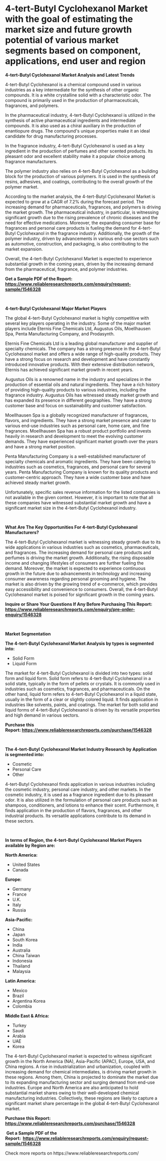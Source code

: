 <p><h1>4-tert-Butyl Cyclohexanol Market with the goal of estimating the market size and future growth potential of various market segments based on component, applications, end user and region</h1></p><p><strong>4-tert-Butyl Cyclohexanol Market Analysis and Latest Trends</strong></p>
<p><p>4-tert-Butyl Cyclohexanol is a chemical compound used in various industries as a key intermediate for the synthesis of other organic compounds. It is a white crystalline solid with a characteristic odor. The compound is primarily used in the production of pharmaceuticals, fragrances, and polymers.</p><p>In the pharmaceutical industry, 4-tert-Butyl Cyclohexanol is utilized in the synthesis of active pharmaceutical ingredients and intermediate compounds. It is also used as a chiral auxiliary in the production of enantiopure drugs. The compound's unique properties make it an ideal candidate for drug manufacturing processes.</p><p>In the fragrance industry, 4-tert-Butyl Cyclohexanol is used as a key ingredient in the production of perfumes and other scented products. Its pleasant odor and excellent stability make it a popular choice among fragrance manufacturers.</p><p>The polymer industry also relies on 4-tert-Butyl Cyclohexanol as a building block for the production of various polymers. It is used in the synthesis of resins, adhesives, and coatings, contributing to the overall growth of the polymer market.</p><p>According to the market analysis, the 4-tert-Butyl Cyclohexanol Market is expected to grow at a CAGR of 7.2% during the forecast period. The increasing demand for pharmaceuticals, fragrances, and polymers is driving the market growth. The pharmaceutical industry, in particular, is witnessing significant growth due to the rising prevalence of chronic diseases and the need for effective medications. Moreover, the expanding consumer base for fragrances and personal care products is fueling the demand for 4-tert-Butyl Cyclohexanol in the fragrance industry. Additionally, the growth of the polymer industry, driven by advancements in various end-use sectors such as automotive, construction, and packaging, is also contributing to the market expansion.</p><p>Overall, the 4-tert-Butyl Cyclohexanol Market is expected to experience substantial growth in the coming years, driven by the increasing demand from the pharmaceutical, fragrance, and polymer industries.</p></p>
<p><strong>Get a Sample PDF of the Report:&nbsp; <a href="https://www.reliableresearchreports.com/enquiry/request-sample/1546328">https://www.reliableresearchreports.com/enquiry/request-sample/1546328</a></strong></p>
<p>&nbsp;</p>
<p><strong>4-tert-Butyl Cyclohexanol Major Market Players</strong></p>
<p><p>The global 4-tert-Butyl Cyclohexanol market is highly competitive with several key players operating in the industry. Some of the major market players include Eternis Fine Chemicals Ltd, Augustus Oils, Moellhausen Spa, Penta Manufacturing Company, and Prodasynth.</p><p>Eternis Fine Chemicals Ltd is a leading global manufacturer and supplier of specialty chemicals. The company has a strong presence in the 4-tert-Butyl Cyclohexanol market and offers a wide range of high-quality products. They have a strong focus on research and development and have constantly introduced innovative products. With their extensive distribution network, Eternis has achieved significant market growth in recent years.</p><p>Augustus Oils is a renowned name in the industry and specializes in the production of essential oils and natural ingredients. They have a rich history of providing high-quality products to various industries, including the fragrance industry. Augustus Oils has witnessed steady market growth and has expanded its presence in different geographies. They have a strong customer base and focus on sustainability and customer satisfaction.</p><p>Moellhausen Spa is a globally recognized manufacturer of fragrances, flavors, and ingredients. They have a strong market presence and cater to various end-use industries such as personal care, home care, and fine fragrances. Moellhausen Spa has a robust product portfolio and invests heavily in research and development to meet the evolving customer demands. They have experienced significant market growth over the years and have a strong market position.</p><p>Penta Manufacturing Company is a well-established manufacturer of specialty chemicals and aromatic ingredients. They have been catering to industries such as cosmetics, fragrances, and personal care for several years. Penta Manufacturing Company is known for its quality products and customer-centric approach. They have a wide customer base and have achieved steady market growth.</p><p>Unfortunately, specific sales revenue information for the listed companies is not available in the given context. However, it is important to note that all these companies have witnessed substantial market growth and have a significant market size in the 4-tert-Butyl Cyclohexanol industry.</p></p>
<p>&nbsp;</p>
<p><strong>What Are The Key Opportunities For 4-tert-Butyl Cyclohexanol Manufacturers?</strong></p>
<p><p>The 4-tert-Butyl Cyclohexanol market is witnessing steady growth due to its wide applications in various industries such as cosmetics, pharmaceuticals, and fragrances. The increasing demand for personal care products and perfumes is driving the market growth. Additionally, the rising disposable income and changing lifestyles of consumers are further fueling the demand. Moreover, the market is expected to experience continuous growth in the future due to advancements in technology and increasing consumer awareness regarding personal grooming and hygiene. The market is also driven by the growing trend of e-commerce, which provides easy accessibility and convenience to consumers. Overall, the 4-tert-Butyl Cyclohexanol market is poised for significant growth in the coming years.</p></p>
<p><strong>Inquire or Share Your Questions If Any Before Purchasing This Report: <a href="https://www.reliableresearchreports.com/enquiry/pre-order-enquiry/1546328">https://www.reliableresearchreports.com/enquiry/pre-order-enquiry/1546328</a></strong></p>
<p>&nbsp;</p>
<p><strong>Market Segmentation</strong></p>
<p><strong>The 4-tert-Butyl Cyclohexanol Market Analysis by types is segmented into:</strong></p>
<p><ul><li>Solid Form</li><li>Liquid Form</li></ul></p>
<p><p>The market for 4-tert-Butyl Cyclohexanol is divided into two types: solid form and liquid form. Solid form refers to 4-tert-Butyl Cyclohexanol in a solid state, typically in the form of pellets or crystals. It is commonly used in industries such as cosmetics, fragrances, and pharmaceuticals. On the other hand, liquid form refers to 4-tert-Butyl Cyclohexanol in a liquid state, usually in the form of a clear or slightly colored liquid. It finds application in industries like solvents, paints, and coatings. The market for both solid and liquid forms of 4-tert-Butyl Cyclohexanol is driven by its versatile properties and high demand in various sectors.</p></p>
<p><strong>Purchase this Report:&nbsp;<a href="https://www.reliableresearchreports.com/purchase/1546328">https://www.reliableresearchreports.com/purchase/1546328</a></strong></p>
<p>&nbsp;</p>
<p><strong>The 4-tert-Butyl Cyclohexanol Market Industry Research by Application is segmented into:</strong></p>
<p><ul><li>Cosmetic</li><li>Personal Care</li><li>Other</li></ul></p>
<p><p>4-tert-Butyl Cyclohexanol finds application in various industries including the cosmetic industry, personal care industry, and other markets. In the cosmetic industry, it is used as a fragrance ingredient due to its pleasant odor. It is also utilized in the formulation of personal care products such as shampoos, conditioners, and lotions to enhance their scent. Furthermore, it finds application in the production of flavors, fragrances, and other industrial products. Its versatile applications contribute to its demand in these sectors.</p></p>
<p>&nbsp;</p>
<p><strong>In terms of Region, the 4-tert-Butyl Cyclohexanol Market Players available by Region are:</strong></p>
<p>
    <p> <strong> North America: </strong>
        <ul>
            <li>United States</li>
            <li>Canada</li>
        </ul>
        </p> 
    <p> <strong> Europe: </strong>
        <ul>
            <li>Germany</li>
            <li>France</li>
            <li>U.K.</li>
            <li>Italy</li>
            <li>Russia</li>
        </ul>
        </p> 
    <p> <strong> Asia-Pacific: </strong>
        <ul>
            <li>China</li>
            <li>Japan</li>
            <li>South Korea</li>
            <li>India</li>
            <li>Australia</li>
            <li>China Taiwan</li>
            <li>Indonesia</li>
            <li>Thailand</li>
            <li>Malaysia</li>
        </ul>
        </p> 
    <p> <strong> Latin America: </strong>
        <ul>
            <li>Mexico</li>
            <li>Brazil</li>
            <li>Argentina Korea</li>
            <li>Colombia</li>
        </ul>
        </p> 
    <p> <strong> Middle East & Africa: </strong>
        <ul>
            <li>Turkey</li>
            <li>Saudi</li>
            <li>Arabia</li>
            <li>UAE</li>
            <li>Korea</li>
        </ul>
    </p>
    </p>
<p><p>The 4-tert-Butyl Cyclohexanol market is expected to witness significant growth in the North America (NA), Asia-Pacific (APAC), Europe, USA, and China regions. A rise in industrialization and urbanization, coupled with increasing demand for chemical intermediates, is driving market growth in these regions. Among them, China is projected to dominate the market due to its expanding manufacturing sector and surging demand from end-use industries. Europe and North America are also anticipated to hold substantial market shares owing to their well-developed chemical manufacturing industries. Collectively, these regions are likely to capture a significant market share percentage in the global 4-tert-Butyl Cyclohexanol market.</p></p>
<p><strong>Purchase this Report: <a href="https://www.reliableresearchreports.com/purchase/1546328">https://www.reliableresearchreports.com/purchase/1546328</a></strong></p>
<p>&nbsp;<strong>Get a Sample PDF of the Report:&nbsp;&nbsp;<a href="https://www.reliableresearchreports.com/enquiry/request-sample/1546328">https://www.reliableresearchreports.com/enquiry/request-sample/1546328</a></strong></p>
<p><strong></strong></p>
<p>Check more reports on https://www.reliableresearchreports.com/</p>